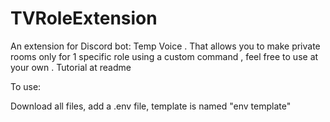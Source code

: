 # TVRoleExtension
An extension for Discord bot: Temp Voice . That allows you to make private rooms only for 1 specific role using a custom command , feel free to use at your own . Tutorial at readme


To use:

Download all files, add a .env file, template is named "env template"
